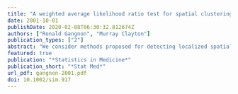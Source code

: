 ```yaml
---
title: "A weighted average likelihood ratio test for spatial clustering of disease"
date: 2001-10-01
publishDate: 2020-02-08T06:30:32.812674Z
authors: ["Ronald Gangnon", "Murray Clayton"]
publication_types: ["2"]
abstract: "We consider methods proposed for detecting localized spatial clustering. We propose a new test statistic, the weighted average likelihood ratio test, as an alternative to the spatial scan (maximum likelihood ratio) test statistic. Two different types of weights are considered. We propose an unbiased cluster selection criterion and evaluate the bias of the tests through simulation. We also examine the power of the tests through simulations and apply the methods to the well-known New York leukaemia data."
featured: true
publication: "*Statistics in Medicine*"
publication_short: "*Stat Med*"
url_pdf: gangnon-2001.pdf
doi: 10.1002/sim.917
---
```


